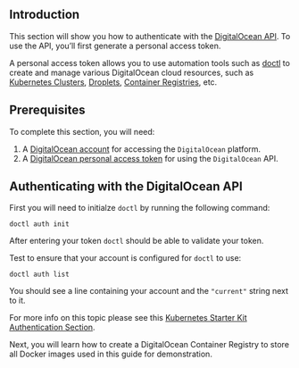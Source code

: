 ## Introduction

This section will show you how to authenticate with the [DigitalOcean API](https://docs.digitalocean.com/reference/api/api-reference/). To use the API, you’ll first generate a personal access token.

A personal access token allows you to use automation tools such as [doctl](https://docs.digitalocean.com/reference/doctl/) to create and manage various DigitalOcean cloud resources, such as [Kubernetes Clusters](https://docs.digitalocean.com/products/kubernetes/), [Droplets](https://docs.digitalocean.com/products/droplets/), [Container Registries](https://docs.digitalocean.com/products/container-registry/), etc.

## Prerequisites

To complete this section, you will need:

1. A [DigitalOcean account](https://docs.digitalocean.com/products/getting-started/#sign-up) for accessing the `DigitalOcean` platform.
2. A [DigitalOcean personal access token](https://docs.digitalocean.com/reference/api/create-personal-access-token) for using the `DigitalOcean` API.

## Authenticating with the DigitalOcean API

First you will need to initialze `doctl` by running the following command:

```shell
doctl auth init
```

After entering your token `doctl` should be able to validate your token.

Test to ensure that your account is configured for `doctl` to use:

```shell
doctl auth list
```

You should see a line containing your account and the `"current"` string next to it.

For more info on this topic please see this [Kubernetes Starter Kit Authentication Section](https://github.com/digitalocean/Kubernetes-Starter-Kit-Developers/tree/main/01-setup-DOKS#step-2---authenticating-to-digitalocean-api).

Next, you will learn how to create a DigitalOcean Container Registry to store all Docker images used in this guide for demonstration.
